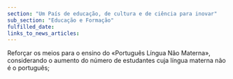 ```yaml
---
section: "Um País de educação, de cultura e de ciência para inovar"
sub_section: "Educação e Formação"
fulfilled_date:
links_to_news_articles:
---
```


Reforçar os meios para o ensino do «Português Língua Não Materna», considerando o aumento do número de estudantes cuja língua materna não é o português;